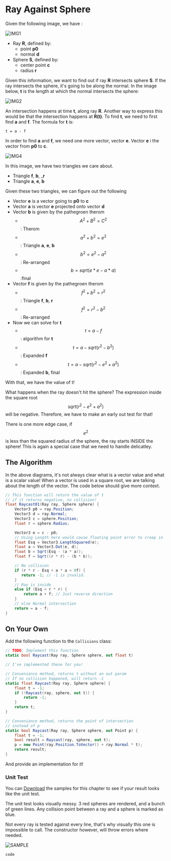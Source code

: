 # Ray Against Sphere

Given the following image, we have :

![IMG1](raycast_image_1.png)

* Ray __R__, defined by:
  * point __p0__
  * normal __d__
* Sphere __S__, defined by:
  * center point __c__ 
  * radius __r__

Given this information, we want to find out if ray __R__ intersects sphere __S__. If the ray intersects the sphere, it's going to be along the normal. In the image below, __t__ is the length at which the normal intersects the sphere:

![IMG2](raycast_image_2.png)

An intersection happens at time __t__, along ray __R__. Another way to express this would be that the intersection happens at __R(t)__. To find __t__, we need to first find  __a__ and __f__. The formula for __t__ is:

```
t = a - f
```

In order to find __a__ and __f__, we need one more vector, vector __e__. Vector __e__ i the vector from __p0__ to __c__.

![IMG4](raycast_image_4.png)

In this image, we have two triangles we care about. 
* Triangle __f__, __b__, ___r__
* Triangle __a__, __e__, __b__

Given these two triangles, we can figure out the following

* Vector __e__ is a vector going to __p0__ to __c__
* Vector __a__ is vector __e__ projected onto vector __d__
* Vector __b__ is given by the pathegroen therom
  * $$A^2+B^2=C^2$$ : Therom
  * $$a^2+b^2=e^2$$ : Triangle __a__, __e__, __b__
  * $$b^2=e^2-a^2$$ : Re-arranged
  * $$b = sqrt(e*e - a*a)$$ :final
* Vector __f__ is given by the pathegroen therom
  * $$f^2+b^2=r^2$$ : Triangle __f__, __b__, __r__
  *  $$f^2=r^2-b^2$$ : Re-arranged
* Now we can solve for __t__
  * $$t=a-f$$ : algorithm for __t__
  * $$t=a - sqrt(r^2- b^2)$$ : Expanded __f__  
  * $$t=a - sqrt(r^2- e^2 + a^2)$$ : Expanded __b__, final

With that, we have the value of t! 

What happens when the ray doesn't hit the sphere? The expression inside the square root $$sqrt(r^2- e^2 + a^2)$$ will be negative. Therefore, we have to make an early out test for that!

There is one more edge case, if $$e^2$$ is less than the squared radius of the sphere, the ray starts INSIDE the sphere! This is again a special case that we need to handle delicatley.

## The Algorithm

In the above diagrams, it's not always clear what is a vector value and what is a scalar value! When a vector is used in a square root, we are talking about the length of the vector. The code below should give more context.

```cs
// This function will return the value of t
// if it returns negative, no collision!
float Raycast01(Ray ray, Sphere sphere) {
    Vector3 p0 = ray.Position;
    Vector3 d = ray.Normal;
    Vector3 c = sphere.Position;
    float r = sphere.Radius;

    Vector3 e = c - p0;
    // Using Length here would cause floating point error to creep in
    float Esq = Vector3.LengthSquared(e);
    float a = Vector3.Dot(e, d);
    float b = Sqrt(Esq - (a * a));
    float f = Sqrt((r * r) - (b * b));

    // No collision
    if (r * r - Esq + a * a < 0f) {
       return -1; // -1 is invalid.
    }
    // Ray is inside
    else if (Esq < r * r) {
        return a + f; // Just reverse direction
    }
    // else Normal intersection
    return = a - f;
}
```

## On Your Own

Add the following function to the ```Collisions``` class:

```cs
// TODO: Implement this function
static bool Raycast(Ray ray, Sphere sphere, out float t)

// I've implemented these for you!

// Conveniance method, returns t without an out param
// If no collision happened, will return -1
static float Raycast(Ray ray, Sphere sphere) {
    float t = -1;
    if (!Raycast(ray, sphere, out t)) {
        return -1;
    }
    return t;
}

// Conveniance method, returns the point of intersection
// instead of p
static bool Raycast(Ray ray, Sphere sphere, out Point p) {
    float t = -1;
    bool result = Raycast(ray, sphere, out t);
    p = new Point(ray.Position.ToVector() + ray.Normal * t);
    return result;
}
```

And provide an implementation for it!

### Unit Test

You can [Download](../Samples/Raycast.rar) the samples for this chapter to see if your result looks like the unit test.

The unit test looks visually messy. 3 red spheres are rendered, and a bunch of green lines. Any collision point between a ray and a sphere is marked as blue.

Not every ray is tested against every line, that's why visually this one is impossible to call. The constructor however, will throw errors where needed.

![SAMPLE](raycast_sphere_unit_sample.PNG)

```cs
code
```